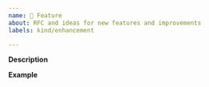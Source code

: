 ```yaml
---
name: 🚀 Feature
about: RFC and ideas for new features and improvements
labels: kind/enhancement

---
```


**Description**
<!-- A clear and concise description of the new feature. -->

**Example**
<!-- A simple example of the new feature in action
     If the new feature changes an existing feature, include a simple before/after comparison. -->